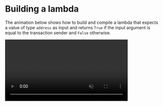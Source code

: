 # Building a lambda

The animation below shows how to build and compile a lambda that expects a value of type `address` as input and returns `True` if the input argument is equal to the transaction sender and `False` otherwise.

<div style={{ display: "flex", justifyContent: "center" }}>
    <video width="80%" loop controls autoplay muted>
        <source src={require('@site/static/media/guides/build_lambda.webm').default} type='video/webm' />
    </video>
</div>
